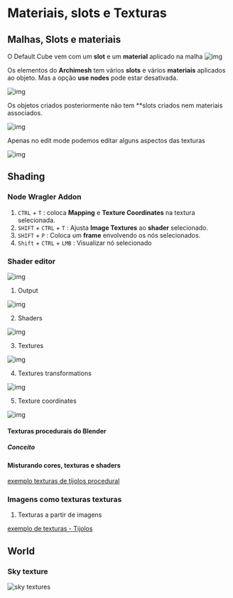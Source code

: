 # Materiais, slots e Texturas

## Malhas, Slots e materiais


O Default Cube vem com um **slot** e um **material** aplicado na malha
![img](./default_cube_material.jpg)

Os elementos do **Archimesh** tem vários **slots** e vários **materiais** aplicados ao objeto. Mas a opção **use nodes** pode estar desativada.

![img](./Archipeck_Walls_materials.jpg)

Os objetos criados posteriormente não tem **slots criados nem materiais associados.


![img](Cretared_object_material.jpg)

Apenas no edit mode podemos editar alguns aspectos das texturas

![img](./EDIT_MODE_SLOTS.jpg)

## Shading

### Node Wragler Addon

1. ``CTRL`` + ``T`` : coloca **Mapping** e **Texture Coordinates** na textura selecionada.
1. ``SHIFT`` + ``CTRL`` + ``T`` : Ajusta **Image Textures** ao **shader** selecionado.
2. ``SHIFT`` + ``P`` : Coloca um **frame** envolvendo os nós selecionados.
3. ``Shift`` + ``CTRL`` + ``LMB`` : Visualizar nó selecionado

### Shader editor

![img](./shader_editor_imgs/shader_editor_01.png)

1. Output

![img](./shader_editor_imgs/shader_editor_02.jpg)

2. Shaders

![img](./shader_editor_imgs/shader_editor_03.jpg)

3. Textures

![img](./shader_editor_imgs/shader_editor_04.jpg)

4. Textures transformations

![img](./shader_editor_imgs/shader_editor_05.jpg)

5. Texture coordinates

![img](./shader_editor_imgs/shader_editor_06.jpg)

#### Texturas procedurais do Blender

##### Conceito

#### Misturando cores, texturas e shaders


[exemplo texturas de tijolos procedural](./tests/material_tijolo.blend)

### Imagens como texturas texturas

1. Texturas a partir de imagens

[exemplo de texturas - Tijolos](./texture_bricks/Bricks077_2K-JPG.zip)

## World

### Sky texture

![sky textures](https://dev-files.blender.org/file/data/s644k3cpkcsm527hjtkf/PHID-FILE-ez5kek5o4autbyplydcd/02._1024.PNG.jpg)




